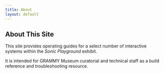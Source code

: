 ```yaml
---
title: About
layout: default
---
```


## About This Site

This site provides operating guides for a select number of interactive systems within the _Sonic Playground_ exhibit.

It is intended for GRAMMY Museum curatorial and technical staff as a build reference and troubleshooting resource.
